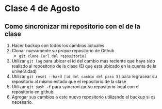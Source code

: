 # Clase 4 de Agosto

## Como sincronizar mi repositorio con el de la clase
1. Hacer backup con todos los cambios actuales
2. Clonar nuevamente *su propio* repositorio de Github
    - `git clone [url del repositorio]`
3. Utilizar `git log` para ubicar el id del cambio mas reciente que haya sido realizdo al repositorio de la clase (El que esta ubicado en la cuenta de la universidad)
4. Utilizar `git reset --hard [id del cambio del paso 3]` para regrasear su repositorio al mismo estado que el repositorio de la clase
5. Utilizar `git push -f` para syincronizar su repositorio local con el repositorio en github.
6. Agregar sus cambios a este nuevo repositorio utilizando el backup si es necesario.